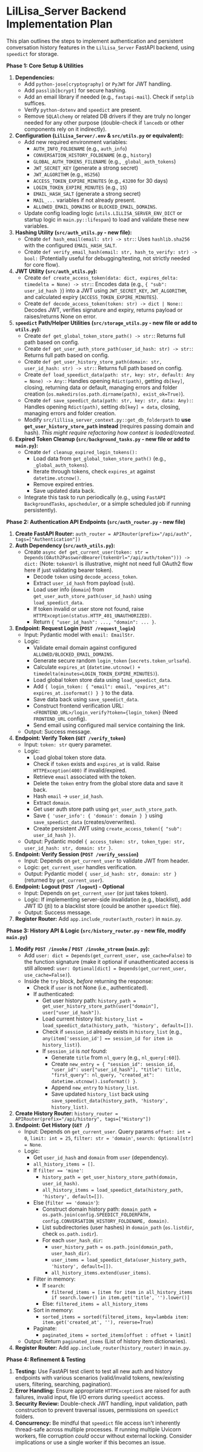 # LilLisa_Server Backend Implementation Plan

This plan outlines the steps to implement authentication and persistent conversation history features in the `LilLisa_Server` FastAPI backend, using `speedict` for storage.

**Phase 1: Core Setup & Utilities**

1.  **Dependencies:**
    *   Add `python-jose[cryptography]` or `PyJWT` for JWT handling.
    *   Add `passlib[bcrypt]` for secure hashing.
    *   Add an email library if needed (e.g., `fastapi-mail`). Check if `smtplib` suffices.
    *   Verify `python-dotenv` and `speedict` are present.
    *   Remove `SQLAlchemy` or related DB drivers if they are truly no longer needed for any other purpose (double-check if `lancedb` or other components rely on it indirectly).
2.  **Configuration (`LilLisa_Server/.env` & `src/utils.py` or equivalent):**
    *   Add new required environment variables:
        *   `AUTH_INFO_FOLDENAME` (e.g., `auth_info`)
        *   `CONVERSATION_HISTORY_FOLDENAME` (e.g., `history`)
        *   `GLOBAL_AUTH_TOKENS_FILENAME` (e.g., `_global_auth_tokens`)
        *   `JWT_SECRET_KEY` (generate a strong secret)
        *   `JWT_ALGORITHM` (e.g., `HS256`)
        *   `ACCESS_TOKEN_EXPIRE_MINUTES` (e.g., `43200` for 30 days)
        *   `LOGIN_TOKEN_EXPIRE_MINUTES` (e.g., `15`)
        *   `EMAIL_HASH_SALT` (generate a strong secret)
        *   `MAIL_...` variables if not already present.
        *   `ALLOWED_EMAIL_DOMAINS` or `BLOCKED_EMAIL_DOMAINS`.
    *   Update config loading logic (`utils.LILLISA_SERVER_ENV_DICT` or startup logic in `main.py::lifespan`) to load and validate these new variables.
3.  **Hashing Utility (`src/auth_utils.py` - new file):**
    *   Create `def hash_email(email: str) -> str:`: Uses `hashlib.sha256` with the configured `EMAIL_HASH_SALT`.
    *   Create `def verify_email_hash(email: str, hash_to_verify: str) -> bool:` (Potentially useful for debugging/testing, not strictly needed for core flow).
4.  **JWT Utility (`src/auth_utils.py`):**
    *   Create `def create_access_token(data: dict, expires_delta: timedelta = None) -> str:`: Encodes data (e.g., `{ "sub": user_id_hash }`) into a JWT using `JWT_SECRET_KEY`, `JWT_ALGORITHM`, and calculated expiry (`ACCESS_TOKEN_EXPIRE_MINUTES`).
    *   Create `def decode_access_token(token: str) -> dict | None:`: Decodes JWT, verifies signature and expiry, returns payload or raises/returns None on error.
5.  **`speedict` Path/Helper Utilities (`src/storage_utils.py` - new file or add to `utils.py`):**
    *   Create `def get_global_token_store_path() -> str:`: Returns full path based on config.
    *   Create `def get_user_auth_store_path(user_id_hash: str) -> str:`: Returns full path based on config.
    *   Create `def get_user_history_store_path(domain: str, user_id_hash: str) -> str:`: Returns full path based on config.
    *   Create `def load_speedict_data(path: str, key: str, default: Any = None) -> Any:`: Handles opening `Rdict(path)`, getting `db[key]`, closing, returning data or default, managing errors and folder creation (`os.makedirs(os.path.dirname(path), exist_ok=True)`).
    *   Create `def save_speedict_data(path: str, key: str, data: Any):`: Handles opening `Rdict(path)`, setting `db[key] = data`, closing, managing errors and folder creation.
    *   Modify `src/lillisa_server_context.py::get_db_folderpath` to **use `get_user_history_store_path` instead** (requires passing domain and hash). *This might require refactoring how context is loaded/created.*
6.  **Expired Token Cleanup (`src/background_tasks.py` - new file or add to `main.py`):**
    *   Create `def cleanup_expired_login_tokens():`
        *   Load data from `get_global_token_store_path()` (e.g., `_global_auth_tokens`).
        *   Iterate through tokens, check `expires_at` against `datetime.utcnow()`.
        *   Remove expired entries.
        *   Save updated data back.
    *   Integrate this task to run periodically (e.g., using `FastAPI BackgroundTasks`, `apscheduler`, or a simple scheduled job if running persistently).

**Phase 2: Authentication API Endpoints (`src/auth_router.py` - new file)**

1.  **Create FastAPI Router:** `auth_router = APIRouter(prefix="/api/auth", tags=["Authentication"])`
2.  **Auth Dependency (`src/auth_utils.py`):**
    *   Create `async def get_current_user(token: str = Depends(OAuth2PasswordBearer(tokenUrl="/api/auth/token"))) -> dict:` (Note: `tokenUrl` is illustrative, might not need full OAuth2 flow here if just validating bearer token).
        *   Decode `token` using `decode_access_token`.
        *   Extract `user_id_hash` from payload (`sub`).
        *   Load user info (`domain`) from `get_user_auth_store_path(user_id_hash)` using `load_speedict_data`.
        *   If token invalid or user store not found, raise `HTTPException(status.HTTP_401_UNAUTHORIZED)`.
        *   Return `{ "user_id_hash": ..., "domain": ... }`.
3.  **Endpoint: Request Login (`POST /request_login`)**
    *   Input: Pydantic model with `email: EmailStr`.
    *   Logic:
        *   Validate email domain against configured `ALLOWED/BLOCKED_EMAIL_DOMAINS`.
        *   Generate secure random `login_token` (`secrets.token_urlsafe`).
        *   Calculate `expires_at` (`datetime.utcnow() + timedelta(minutes=LOGIN_TOKEN_EXPIRE_MINUTES)`).
        *   Load global token store data using `load_speedict_data`.
        *   Add `{ login_token: { "email": email, "expires_at": expires_at.isoformat() } }` to the data.
        *   Save data back using `save_speedict_data`.
        *   Construct frontend verification URL: `<FRONTEND_URL>/login_verify?token={login_token}` (Need `FRONTEND_URL` config).
        *   Send email using configured mail service containing the link.
    *   Output: Success message.
4.  **Endpoint: Verify Token (`GET /verify_token`)**
    *   Input: `token: str` query parameter.
    *   Logic:
        *   Load global token store data.
        *   Check if `token` exists and `expires_at` is valid. Raise `HTTPException(400)` if invalid/expired.
        *   Retrieve `email` associated with the token.
        *   Delete the `token` entry from the global store data and save it back.
        *   Hash `email` -> `user_id_hash`.
        *   Extract `domain`.
        *   Get user auth store path using `get_user_auth_store_path`.
        *   Save `{ 'user_info': { 'domain': domain } }` using `save_speedict_data` (creates/overwrites).
        *   Create persistent JWT using `create_access_token({ "sub": user_id_hash })`.
    *   Output: Pydantic model `{ access_token: str, token_type: str, user_id_hash: str, domain: str }`.
5.  **Endpoint: Verify Session (`POST /verify_session`)**
    *   Input: Depends on `get_current_user` to validate JWT from header.
    *   Logic: `get_current_user` handles verification.
    *   Output: Pydantic model `{ user_id_hash: str, domain: str }` (returned by `get_current_user`).
6.  **Endpoint: Logout (`POST /logout`) - Optional**
    *   Input: Depends on `get_current_user` (or just takes token).
    *   Logic: If implementing server-side invalidation (e.g., blacklist), add JWT ID (jti) to a blacklist store (could be another `speedict` file).
    *   Output: Success message.
7.  **Register Router:** Add `app.include_router(auth_router)` in `main.py`.

**Phase 3: History API & Logic (`src/history_router.py` - new file, modify `main.py`)**

1.  **Modify `POST /invoke` / `POST /invoke_stream` (`main.py`):**
    *   Add `user: dict = Depends(get_current_user, use_cache=False)` to the function signature (make it optional if unauthenticated access is still allowed: `user: Optional[dict] = Depends(get_current_user, use_cache=False)`).
    *   Inside the `try` block, *before* returning the response:
        *   Check if `user` is not None (i.e., authenticated).
        *   If authenticated:
            *   Get user history path: `history_path = get_user_history_store_path(user["domain"], user["user_id_hash"])`.
            *   Load current history list: `history_list = load_speedict_data(history_path, 'history', default=[])`.
            *   Check if `session_id` already exists in `history_list` (e.g., `any(item['session_id'] == session_id for item in history_list)`).
            *   If `session_id` is *not* found:
                *   Generate `title` from `nl_query` (e.g., `nl_query[:60]`).
                *   Create `new_entry = { "session_id": session_id, "user_id": user["user_id_hash"], "title": title, "first_query": nl_query, "created_at": datetime.utcnow().isoformat() }`.
                *   Append `new_entry` to `history_list`.
                *   Save updated `history_list` back using `save_speedict_data(history_path, 'history', history_list)`.
2.  **Create History Router:** `history_router = APIRouter(prefix="/api/history", tags=["History"])`
3.  **Endpoint: Get History (`GET /`)**
    *   Input: Depends on `get_current_user`. Query params `offset: int = 0`, `limit: int = 25`, `filter: str = 'domain'`, `search: Optional[str] = None`.
    *   Logic:
        *   Get `user_id_hash` and `domain` from `user` (dependency).
        *   `all_history_items = []`.
        *   If `filter == 'mine'`:
            *   `history_path = get_user_history_store_path(domain, user_id_hash)`.
            *   `all_history_items = load_speedict_data(history_path, 'history', default=[])`.
        *   Else (`filter == 'domain'`):
            *   Construct domain history path: `domain_path = os.path.join(config.SPEEDICT_FOLDERPATH, config.CONVERSATION_HISTORY_FOLDENAME, domain)`.
            *   List subdirectories (user hashes) in `domain_path` (`os.listdir`, check `os.path.isdir`).
            *   For each `user_hash_dir`:
                *   `user_history_path = os.path.join(domain_path, user_hash_dir)`.
                *   `user_items = load_speedict_data(user_history_path, 'history', default=[])`.
                *   `all_history_items.extend(user_items)`.
        *   Filter in memory:
            *   If `search`:
                *   `filtered_items = [item for item in all_history_items if search.lower() in item.get('title', '').lower()]`
            *   Else: `filtered_items = all_history_items`
        *   Sort in memory:
            *   `sorted_items = sorted(filtered_items, key=lambda item: item.get('created_at', ''), reverse=True)`
        *   Paginate:
            *   `paginated_items = sorted_items[offset : offset + limit]`
    *   Output: Return `paginated_items` (List of history item dictionaries).
4.  **Register Router:** Add `app.include_router(history_router)` in `main.py`.

**Phase 4: Refinement & Testing**

1.  **Testing:** Use FastAPI test client to test all new auth and history endpoints with various scenarios (valid/invalid tokens, new/existing users, filtering, searching, pagination).
2.  **Error Handling:** Ensure appropriate `HTTPException`s are raised for auth failures, invalid input, file I/O errors during `speedict` access.
3.  **Security Review:** Double-check JWT handling, input validation, path construction to prevent traversal issues, permissions on `speedict` folders.
4.  **Concurrency:** Be mindful that `speedict` file access isn't inherently thread-safe across multiple processes. If running multiple Uvicorn workers, file corruption *could* occur without external locking. Consider implications or use a single worker if this becomes an issue.
